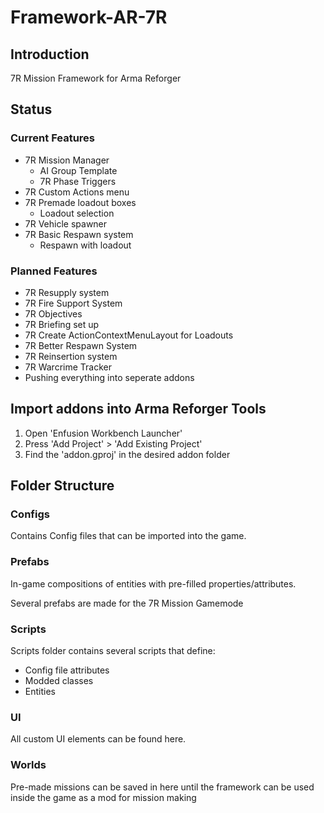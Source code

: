 # Framework-AR-7R
## Introduction

7R Mission Framework for Arma Reforger

## Status
### Current Features

* 7R Mission Manager
    - AI Group Template
    - 7R Phase Triggers
* 7R Custom Actions menu
* 7R Premade loadout boxes
    - Loadout selection
* 7R Vehicle spawner
* 7R Basic Respawn system
    - Respawn with loadout

### Planned Features

* 7R Resupply system
* 7R Fire Support System
* 7R Objectives
* 7R Briefing set up
* 7R Create ActionContextMenuLayout for Loadouts
* 7R Better Respawn System
* 7R Reinsertion system
* 7R Warcrime Tracker
* Pushing everything into seperate addons

## Import addons into Arma Reforger Tools

1. Open 'Enfusion Workbench Launcher'
2. Press 'Add Project' > 'Add Existing Project'
3. Find the 'addon.gproj' in the desired addon folder

## Folder Structure

### Configs

Contains Config files that can be imported into the game.

### Prefabs

In-game compositions of entities with pre-filled properties/attributes.

Several prefabs are made for the 7R Mission Gamemode

### Scripts

Scripts folder contains several scripts that define:

- Config file attributes
- Modded classes
- Entities

### UI

All custom UI elements can be found here.

### Worlds

Pre-made missions can be saved in here until the framework can be used inside the game as a mod for mission making
